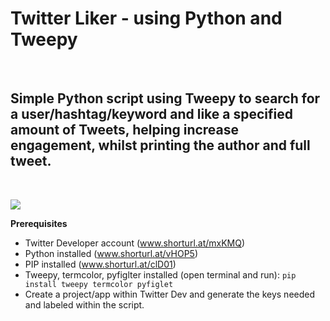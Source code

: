 # Twitter Liker - using Python and Tweepy

<br/>

## Simple Python script using Tweepy to search for a user/hashtag/keyword and like a specified amount of Tweets, helping increase engagement, whilst printing the author and full tweet.

<br/>

![](https://github.com/jameswylde/twitter-liker/blob/main/example.gif)


**Prerequisites**

- Twitter Developer account (www.shorturl.at/mxKMQ)
- Python installed (www.shorturl.at/vHOP5)
- PIP installed (www.shorturl.at/clD01)
- Tweepy, termcolor, pyfiglter installed (open terminal and run): ```pip install tweepy termcolor pyfiglet```
- Create a project/app within Twitter Dev and generate the keys needed and labeled within the script.

